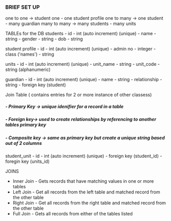 ### BRIEF SET UP

one to one -> student one - one student profile
one to many -> one student - many guardian
many to many -> many students - many units


TABLEs for the DB
students
	- id - int (auto increment) (unique)
	- name - string
	- gender - string
	- dob - string

student profile
	- id - int (auto increment) (unique)
	- admin no - integer
	- class ('names') - string

units
	- id - int (auto increment) (unique)
	- unit_name - string
	- unit_code - string (alphanumeric)

guardian
	- id - int (auto increment) (unique)
	- name - string
	- relationship - string
	- foreign key (student)

Join Table ( contains entries for 2 or more instance of other classess)
##### - Primary Key -> unique idenifier for a record in a table
##### - Foreign key-> used to create relationships by referencing to another tables primary key
##### - Composite key -> same as primary key but create a unique string based out of 2 columns



student_unit
	- id - int (auto increment) (unique)
	- foreign key (student_id)
	- foregin key (units_id)





JOINS
- Inner Join - Gets records that have matching values in one or more tables
- Left Join - Get all records from the left table and matched record from the other table
- Right Join - Get all records from the right table and matched record from the other table
- Full Join - Gets all records from either of the tables listed




